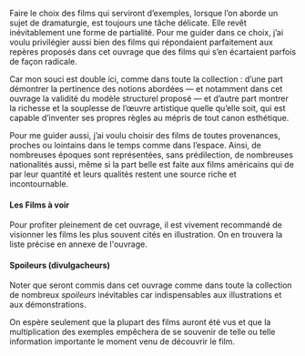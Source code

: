<!-- Page: #6 Choix des films -->

Faire le choix des films qui serviront d’exemples, lorsque l’on aborde un sujet de dramaturgie, est toujours une tâche délicate. Elle revêt inévitablement une forme de partialité. Pour me guider dans ce choix, j’ai voulu privilégier aussi bien des films qui répondaient parfaitement aux repères proposés dans cet ouvrage que des films qui s’en écartaient parfois de façon radicale.

Car mon souci est double ici, comme dans toute la collection : d’une part démontrer la pertinence des notions abordées — et notamment dans cet ouvrage la validité du modèle structurel proposé —  et d’autre part montrer la richesse et la souplesse de l’œuvre artistique quelle qu’elle soit, qui est capable d’inventer ses propres règles au mépris de tout canon esthétique.

Pour me guider aussi, j’ai voulu choisir des films de toutes provenances, proches ou lointains dans le temps comme dans l’espace. Ainsi, de nombreuses époques sont représentées, sans prédilection, de nombreuses nationalités aussi, même si la part belle est faite aux films américains qui de par leur quantité et leurs qualités restent une source riche et incontournable.

#### Les Films à voir

Pour profiter pleinement de cet ouvrage, il est vivement recommandé de visionner les films les plus souvent cités en illustration. On en trouvera la liste précise en annexe de l'ouvrage<!-- TODO: Référence à l'annexe -->.

#### Spoileurs (divulgacheurs)

Noter que seront commis dans cet ouvrage comme dans toute la collection de nombreux *spoileurs* inévitables car indispensables aux illustrations et aux démonstrations.

On espère seulement que la plupart des films auront été vus et que la multiplication des exemples empêchera de se souvenir de telle ou telle information importante le moment venu de découvrir le film.